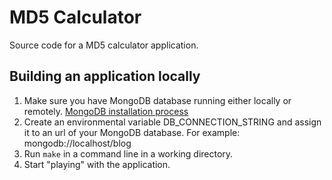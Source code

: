 # MD5 Calculator

Source code for a MD5 calculator application.

## Building an application locally

1. Make sure you have MongoDB database running either locally or remotely. [MongoDB installation process](https://docs.mongodb.com/manual/installation/)
2. Create an environmental variable DB_CONNECTION_STRING and assign it to an url of your MongoDB database. For example: mongodb://localhost/blog
3. Run `make` in a command line in a working directory.
4. Start "playing" with the application.
